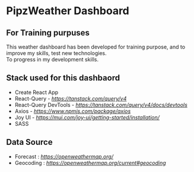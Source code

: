 # PipzWeather Dashboard

## For Training purpuses

This weather dashboard has been developed for training purpose, and to improve my skills, test new technologies.  
To progress in my development skills.

## Stack used for this dashbaord

- Create React App
- React-Query - _https://tanstack.com/query/v4_
- React-Query DevTools - _https://tanstack.com/query/v4/docs/devtools_
- Axios - _https://www.npmjs.com/package/axios_
- Joy UI - _https://mui.com/joy-ui/getting-started/installation/_
- SASS

## Data Source

- Forecast : _https://openweathermap.org/_
- Geocoding : _https://openweathermap.org/current#geocoding_
